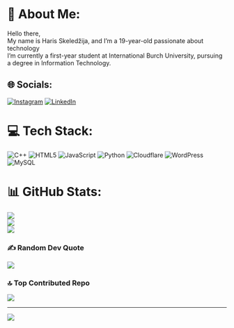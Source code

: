 # 💫 About Me:
Hello there,<br>
My name is Haris Skeledžija, and I’m a 19-year-old passionate about technology<br>
I’m currently a first-year student at International Burch University, pursuing a degree in Information Technology. <br>


## 🌐 Socials:
[![Instagram](https://img.shields.io/badge/Instagram-%23E4405F.svg?logo=Instagram&logoColor=white)](https://instagram.com/hqriss59) [![LinkedIn](https://img.shields.io/badge/LinkedIn-%230077B5.svg?logo=linkedin&logoColor=white)](https://linkedin.com/in/haris-skeledzija) 

# 💻 Tech Stack:
![C++](https://img.shields.io/badge/c++-%2300599C.svg?style=for-the-badge&logo=c%2B%2B&logoColor=white) ![HTML5](https://img.shields.io/badge/html5-%23E34F26.svg?style=for-the-badge&logo=html5&logoColor=white) ![JavaScript](https://img.shields.io/badge/javascript-%23323330.svg?style=for-the-badge&logo=javascript&logoColor=%23F7DF1E) ![Python](https://img.shields.io/badge/python-3670A0?style=for-the-badge&logo=python&logoColor=ffdd54) ![Cloudflare](https://img.shields.io/badge/Cloudflare-F38020?style=for-the-badge&logo=Cloudflare&logoColor=white) ![WordPress](https://img.shields.io/badge/WordPress-%23117AC9.svg?style=for-the-badge&logo=WordPress&logoColor=white) ![MySQL](https://img.shields.io/badge/mysql-4479A1.svg?style=for-the-badge&logo=mysql&logoColor=white)
# 📊 GitHub Stats:
![](https://github-readme-stats.vercel.app/api?username=haris0059&theme=dark&hide_border=false&include_all_commits=true&count_private=false)<br/>
![](https://github-readme-streak-stats.herokuapp.com/?user=haris0059&theme=dark&hide_border=false)<br/>
![](https://github-readme-stats.vercel.app/api/top-langs/?username=haris0059&theme=dark&hide_border=false&include_all_commits=true&count_private=false&layout=compact)

### ✍️ Random Dev Quote
![](https://quotes-github-readme.vercel.app/api?type=horizontal&theme=radical)

### 🔝 Top Contributed Repo
![](https://github-contributor-stats.vercel.app/api?username=haris0059&limit=5&theme=dark&combine_all_yearly_contributions=true)

---
[![](https://visitcount.itsvg.in/api?id=haris0059&icon=0&color=0)](https://visitcount.itsvg.in)

<!-- Proudly created with GPRM ( https://gprm.itsvg.in ) -->

